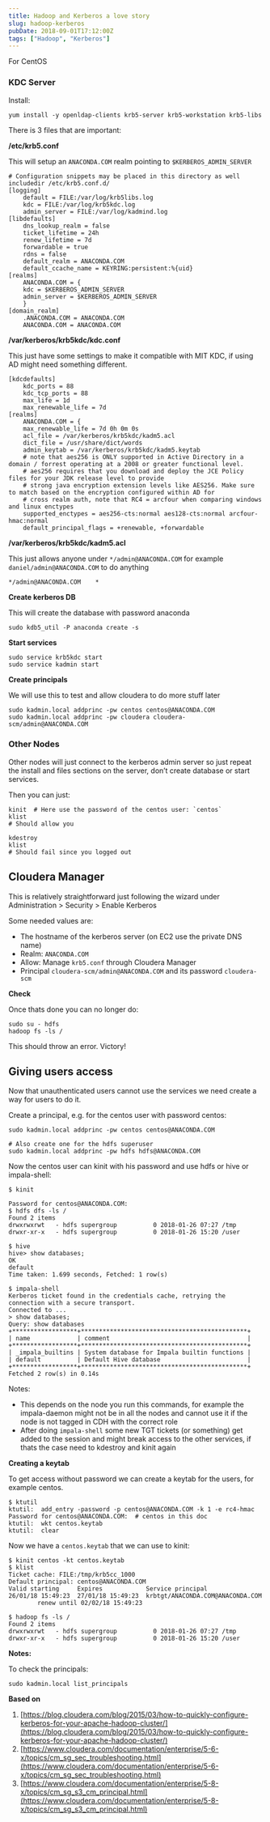 ```yaml
---
title: Hadoop and Kerberos a love story
slug: hadoop-kerberos
pubDate: 2018-09-01T17:12:00Z
tags: ["Hadoop", "Kerberos"]
---
```


For CentOS

### KDC Server

Install:

```
yum install -y openldap-clients krb5-server krb5-workstation krb5-libs
```

There is 3 files that are important:

**/etc/krb5.conf**

This will setup an `ANACONDA.COM` realm pointing to `$KERBEROS_ADMIN_SERVER`

```
# Configuration snippets may be placed in this directory as well
includedir /etc/krb5.conf.d/
[logging]
	default = FILE:/var/log/krb5libs.log
	kdc = FILE:/var/log/krb5kdc.log
	admin_server = FILE:/var/log/kadmind.log
[libdefaults]
	dns_lookup_realm = false
	ticket_lifetime = 24h
	renew_lifetime = 7d
	forwardable = true
	rdns = false
	default_realm = ANACONDA.COM
	default_ccache_name = KEYRING:persistent:%{uid}
[realms]
	ANACONDA.COM = {
	kdc = $KERBEROS_ADMIN_SERVER
	admin_server = $KERBEROS_ADMIN_SERVER
	}
[domain_realm]
	.ANACONDA.COM = ANACONDA.COM
	ANACONDA.COM = ANACONDA.COM
```

**/var/kerberos/krb5kdc/kdc.conf**

This just have some settings to make it compatible with MIT KDC, if using AD might need something different.

```
[kdcdefaults]
	kdc_ports = 88
	kdc_tcp_ports = 88
	max_life = 1d
	max_renewable_life = 7d
[realms]
	ANACONDA.COM = {
	max_renewable_life = 7d 0h 0m 0s
	acl_file = /var/kerberos/krb5kdc/kadm5.acl
	dict_file = /usr/share/dict/words
	admin_keytab = /var/kerberos/krb5kdc/kadm5.keytab
	# note that aes256 is ONLY supported in Active Directory in a domain / forrest operating at a 2008 or greater functional level.
	# aes256 requires that you download and deploy the JCE Policy files for your JDK release level to provide
	# strong java encryption extension levels like AES256. Make sure to match based on the encryption configured within AD for
	# cross realm auth, note that RC4 = arcfour when comparing windows and linux enctypes
	supported_enctypes = aes256-cts:normal aes128-cts:normal arcfour-hmac:normal
	default_principal_flags = +renewable, +forwardable
```

**/var/kerberos/krb5kdc/kadm5.acl**

This just allows anyone under `*/admin@ANACONDA.COM` for example `daniel/admin@ANACONDA.COM` to do anything

```
*/admin@ANACONDA.COM	*
```

**Create kerberos DB**

This will create the database with password anaconda

```
sudo kdb5_util -P anaconda create -s
```

**Start services**

```
sudo service krb5kdc start
sudo service kadmin start
```

**Create principals**

We will use this to test and allow cloudera to do more stuff later

```
sudo kadmin.local addprinc -pw centos centos@ANACONDA.COM
sudo kadmin.local addprinc -pw cloudera cloudera-scm/admin@ANACONDA.COM
```

### Other Nodes

Other nodes will just connect to the kerberos admin server so just repeat the install and files sections on the server, don’t create database or start services.

Then you can just:

```
kinit  # Here use the password of the centos user: `centos`
klist
# Should allow you

kdestroy
klist
# Should fail since you logged out
```

## Cloudera Manager

This is relatively straightforward just following the wizard under Administration \> Security \> Enable Kerberos

Some needed values are:

- The hostname of the kerberos server (on EC2 use the private DNS name)
- Realm: `ANACONDA.COM`
- Allow: Manage `krb5.conf` through Cloudera Manager
- Principal `cloudera-scm/admin@ANACONDA.COM` and its password `cloudera-scm`

**Check**

Once thats done you can no longer do:

```
sudo su - hdfs
hadoop fs -ls /
```

This should throw an error. Victory!

## Giving users access

Now that unauthenticated users cannot use the services we need create a way for users to do it.

Create a principal, e.g. for the centos user with password centos:

```
sudo kadmin.local addprinc -pw centos centos@ANACONDA.COM

# Also create one for the hdfs superuser
sudo kadmin.local addprinc -pw hdfs hdfs@ANACONDA.COM
```

Now the centos user can kinit with his password and use hdfs or hive or impala-shell:

```
$ kinit

Password for centos@ANACONDA.COM:
$ hdfs dfs -ls /
Found 2 items
drwxrwxrwt   - hdfs supergroup          0 2018-01-26 07:27 /tmp
drwxr-xr-x   - hdfs supergroup          0 2018-01-26 15:20 /user

$ hive
hive> show databases;
OK
default
Time taken: 1.699 seconds, Fetched: 1 row(s)

$ impala-shell
Kerberos ticket found in the credentials cache, retrying the connection with a secure transport.
Connected to ...
> show databases;
Query: show databases
+******************+**********************************************+
| name             | comment                                      |
+******************+**********************************************+
| _impala_builtins | System database for Impala builtin functions |
| default          | Default Hive database                        |
+******************+**********************************************+
Fetched 2 row(s) in 0.14s
```

Notes:

- This depends on the node you run this commands, for example the impala-daemon might not be in all the nodes and cannot use it if the node is not tagged in CDH with the correct role
- After doing `impala-shell` some new TGT tickets (or something) get added to the session and might break access to the other services, if thats the case need to kdestroy and kinit again

**Creating a keytab**

To get access without password we can create a keytab for the users, for example centos.

```
$ ktutil
ktutil:  add_entry -password -p centos@ANACONDA.COM -k 1 -e rc4-hmac
Password for centos@ANACONDA.COM:  # centos in this doc
ktutil:  wkt centos.keytab
ktutil:  clear
```

Now we have a `centos.keytab` that we can use to kinit:

```
$ kinit centos -kt centos.keytab
$ klist
Ticket cache: FILE:/tmp/krb5cc_1000
Default principal: centos@ANACONDA.COM
Valid starting     Expires            Service principal
26/01/18 15:49:23  27/01/18 15:49:23  krbtgt/ANACONDA.COM@ANACONDA.COM
		renew until 02/02/18 15:49:23

$ hadoop fs -ls /
Found 2 items
drwxrwxrwt   - hdfs supergroup          0 2018-01-26 07:27 /tmp
drwxr-xr-x   - hdfs supergroup          0 2018-01-26 15:20 /user
```

**Notes:**

To check the principals:

```
sudo kadmin.local list_principals
```

**Based on**

1. [https://blog.cloudera.com/blog/2015/03/how-to-quickly-configure-kerberos-for-your-apache-hadoop-cluster/](https://blog.cloudera.com/blog/2015/03/how-to-quickly-configure-kerberos-for-your-apache-hadoop-cluster/)
2. [https://www.cloudera.com/documentation/enterprise/5-6-x/topics/cm_sg_sec_troubleshooting.html](https://www.cloudera.com/documentation/enterprise/5-6-x/topics/cm_sg_sec_troubleshooting.html)
3. [https://www.cloudera.com/documentation/enterprise/5-8-x/topics/cm_sg_s3_cm_principal.html](https://www.cloudera.com/documentation/enterprise/5-8-x/topics/cm_sg_s3_cm_principal.html)
